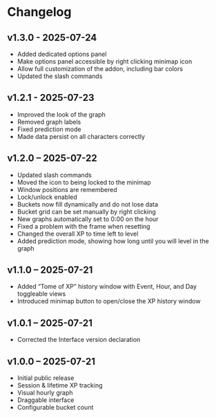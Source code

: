# Changelog

## v1.3.0 - 2025-07-24
- Added dedicated options panel
- Make options panel accessible by right clicking minimap icon
- Allow full customization of the addon, including bar colors
- Updated the slash commands

## v1.2.1 - 2025-07-23
- Improved the look of the graph
- Removed graph labels
- Fixed prediction mode
- Made data persist on all characters correctly

## v1.2.0 – 2025-07-22
- Updated slash commands
- Moved the icon to being locked to the minimap
- Window positions are remembered
- Lock/unlock enabled
- Buckets now fill dynamically and do not lose data
- Bucket grid can be set manually by right clicking
- New graphs automatically set to 0:00 on the hour
- Fixed a problem with the frame when resetting
- Changed the overall XP to time left to level
- Added prediction mode, showing how long until you will level in the graph

## v1.1.0 – 2025-07-21
- Added “Tome of XP” history window with Event, Hour, and Day toggleable views  
- Introduced minimap button to open/close the XP history window  

## v1.0.1 – 2025-07-21
- Corrected the Interface version declaration

## v1.0.0 – 2025-07-21
- Initial public release  
- Session & lifetime XP tracking  
- Visual hourly graph  
- Draggable interface  
- Configurable bucket count
